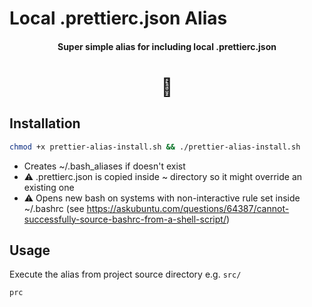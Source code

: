 # Local .prettierc.json Alias

<h4 align="center">Super simple alias for including local .prettierc.json</h4>

<h1 align="center">🚢</h1>

## Installation

```bash
chmod +x prettier-alias-install.sh && ./prettier-alias-install.sh
```

-   Creates ~/.bash_aliases if doesn't exist
-   ⚠️ .prettierc.json is copied inside ~ directory so it might override an existing one
-   ⚠️ Opens new bash on systems with non-interactive rule set inside ~/.bashrc (see https://askubuntu.com/questions/64387/cannot-successfully-source-bashrc-from-a-shell-script/)

## Usage

Execute the alias from project source directory e.g. `src/`

```bash
prc
```
